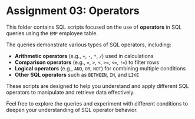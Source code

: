 # Assignment 03: Operators

This folder contains SQL scripts focused on the use of **operators** in SQL queries using the `EMP` employee table.

The queries demonstrate various types of SQL operators, including:

- **Arithmetic operators** (e.g., `+`, `-`, `*`, `/`) used in calculations  
- **Comparison operators** (e.g., `=`, `>`, `<`, `>=`, `<=`, `!=`) to filter rows  
- **Logical operators** (e.g., `AND`, `OR`, `NOT`) for combining multiple conditions  
- **Other SQL operators** such as `BETWEEN`, `IN`, and `LIKE`  

These scripts are designed to help you understand and apply different SQL operators to manipulate and retrieve data effectively.

Feel free to explore the queries and experiment with different conditions to deepen your understanding of SQL operator behavior.


